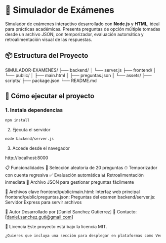 # 🧠 Simulador de Exámenes

Simulador de exámenes interactivo desarrollado con **Node.js** y **HTML**, ideal para prácticas académicas. Presenta preguntas de opción múltiple tomadas desde un archivo JSON, con temporizador, evaluación automática y retroalimentación visual de las respuestas.

## 📦 Estructura del Proyecto

SIMULADOR-EXAMENES/
├── backend/
│ └── server.js
├── frontend/
│ └── public/
│ ├── main.html
│ ├── preguntas.json
│ └── assets/
├── scripts/
├── package.json
└── README.md


## 🚀 Cómo ejecutar el proyecto

### 1. Instala dependencias
```bash
npm install
```
2. Ejecuta el servidor
```bash
node backend/server.js
```
3. Accede desde el navegador
   
http://localhost:8000

📋 Funcionalidades
  🎯 Selección aleatoria de 20 preguntas
  ⏱ Temporizador con cuenta regresiva
  ✅ Evaluación automática
  📊 Retroalimentación inmediata
  📁 Archivo JSON para gestionar preguntas fácilmente

📁 Archivos clave
frontend/public/main.html: Interfaz web principal
frontend/public/preguntas.json: Preguntas del examen
backend/server.js: Servidor Express para servir archivos

🤝 Autor
Desarrollado por [Daniel Sanchez Gutierrez]
📧 Contacto: [daniel.sanchez.guti@gmail.com]

📝 Licencia
Este proyecto está bajo la licencia MIT.
```bash
¿Quieres que incluya una sección para desplegar en plataformas como Vercel o Render más adelante?
```
